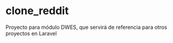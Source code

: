 # clone_reddit
Proyecto para módulo DWES, que servirá de referencia para otros proyectos en Laravel
